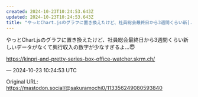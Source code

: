 ```yaml
---
created: 2024-10-23T10:24:53.643Z
updated: 2024-10-23T10:24:53.643Z
title: "やっとChart.jsのグラフに置き換えたけど、社員総会最終日から3週間くらい新[...]"
---
```


<p>やっとChart.jsのグラフに置き換えたけど、社員総会最終日から3週間くらい新しいデータがなくて興行収入の数字が少なすぎるよ…😇</p><p><a href="https://kinpri-and-pretty-series-box-office-watcher.skrm.ch/" target="_blank" rel="nofollow noopener" translate="no"><span class="invisible">https://</span><span class="ellipsis">kinpri-and-pretty-series-box-o</span><span class="invisible">ffice-watcher.skrm.ch/</span></a></p>

&mdash; 2024-10-23 10:24:53 UTC

Original URL: https://mastodon.social/@sakuramochi0/113356249080593840
